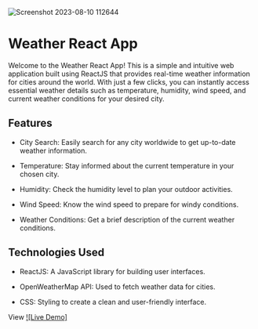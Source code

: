 ![Screenshot 2023-08-10 112644](https://github.com/prankur738/weather_application/assets/58555740/6aaee938-9f7e-4345-8fb2-b8f0c50a8032)

# Weather React App

Welcome to the Weather React App! This is a simple and intuitive web application built using ReactJS that provides real-time weather information for cities around the world. With just a few clicks, you can instantly access essential weather details such as temperature, humidity, wind speed, and current weather conditions for your desired city.


## Features

- City Search: Easily search for any city worldwide to get up-to-date weather information.

- Temperature: Stay informed about the current temperature in your chosen city.

- Humidity: Check the humidity level to plan your outdoor activities.

- Wind Speed: Know the wind speed to prepare for windy conditions.

- Weather Conditions: Get a brief description of the current weather conditions.

## Technologies Used

- ReactJS: A JavaScript library for building user interfaces.

- OpenWeatherMap API: Used to fetch weather data for cities.

- CSS: Styling to create a clean and user-friendly interface.

View [![Live Demo]](https://master.d1nucx4av9t1ba.amplifyapp.com)



